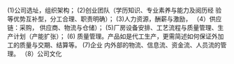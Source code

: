 (1)公司选址，组织架构；
(2)创业团队（学历知识、专业素养与能力及阅历经 验等优势互补型，分工合理、职责明确）；
(3)人力资源，酬薪与激励，
（4）供应链：采购， 供应商、物流与仓储）；
(5)厂房设备安排、工艺流程与质量管理、生产计划（产能扩张）；
(6) 质量管理。产品如是代工生产，更需简述如何保证外加工的质量与交期、结算等。
(7)企业 内外部的物流、信息流、资金流、人员流的管理。
（8）公司文化